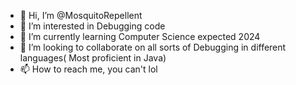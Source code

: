 - 👋 Hi, I’m @MosquitoRepellent
- 👀 I’m interested in Debugging code
- 🌱 I’m currently learning Computer Science expected 2024
- 💞️ I’m looking to collaborate on all sorts of Debugging in different languages( Most proficient in Java)
- 📫 How to reach me, you can't lol

<!---
MosquitoRepellent/MosquitoRepellent is a ✨ special ✨ repository because its `README.md` (this file) appears on your GitHub profile.
You can click the Preview link to take a look at your changes.
--->
